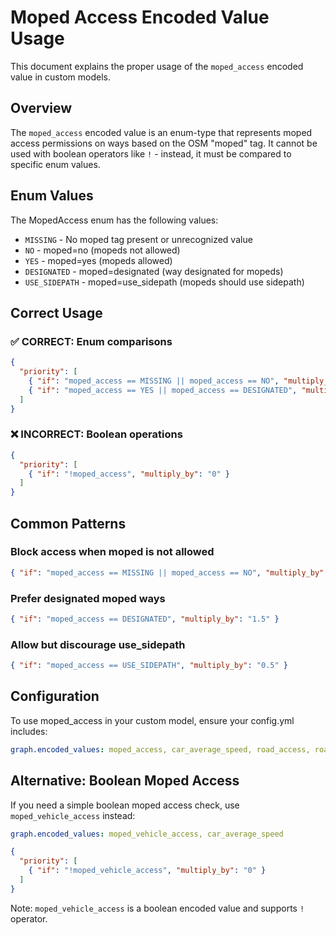 # Moped Access Encoded Value Usage

This document explains the proper usage of the `moped_access` encoded value in custom models.

## Overview

The `moped_access` encoded value is an enum-type that represents moped access permissions on ways based on the OSM "moped" tag. It cannot be used with boolean operators like `!` - instead, it must be compared to specific enum values.

## Enum Values

The MopedAccess enum has the following values:
- `MISSING` - No moped tag present or unrecognized value
- `NO` - moped=no (mopeds not allowed)
- `YES` - moped=yes (mopeds allowed)
- `DESIGNATED` - moped=designated (way designated for mopeds)
- `USE_SIDEPATH` - moped=use_sidepath (mopeds should use sidepath)

## Correct Usage

### ✅ CORRECT: Enum comparisons
```json
{
  "priority": [
    { "if": "moped_access == MISSING || moped_access == NO", "multiply_by": "0" },
    { "if": "moped_access == YES || moped_access == DESIGNATED", "multiply_by": "1.2" }
  ]
}
```

### ❌ INCORRECT: Boolean operations
```json
{
  "priority": [
    { "if": "!moped_access", "multiply_by": "0" }
  ]
}
```

## Common Patterns

### Block access when moped is not allowed
```json
{ "if": "moped_access == MISSING || moped_access == NO", "multiply_by": "0" }
```

### Prefer designated moped ways
```json
{ "if": "moped_access == DESIGNATED", "multiply_by": "1.5" }
```

### Allow but discourage use_sidepath
```json
{ "if": "moped_access == USE_SIDEPATH", "multiply_by": "0.5" }
```

## Configuration

To use moped_access in your custom model, ensure your config.yml includes:

```yaml
graph.encoded_values: moped_access, car_average_speed, road_access, road_class
```

## Alternative: Boolean Moped Access

If you need a simple boolean moped access check, use `moped_vehicle_access` instead:

```yaml
graph.encoded_values: moped_vehicle_access, car_average_speed
```

```json
{
  "priority": [
    { "if": "!moped_vehicle_access", "multiply_by": "0" }
  ]
}
```

Note: `moped_vehicle_access` is a boolean encoded value and supports `!` operator.